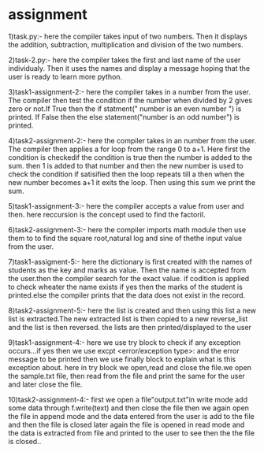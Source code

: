 # assignment
1)task.py:-
here the compiler takes input of two numbers.
Then it displays the addition, subtraction, multiplication and division of the two numbers.

2)task-2.py:-
here the compiler takes the first and last name of the user individualy.
Then it uses the names and display a message hoping that the user is ready to learn more python.

3)task1-assignment-2:-
here the compiler takes in a  number from the user.
The compiler then test the condition if the number when divided by 2 gives zero or not.If True then the if statment(" number is an even number ") is printed. If False then the else statement("number is an odd number") is printed.

4)task2-assignment-2:-
here the compiler takes in an number from the user.
The compiler then applies a for loop from the range 0 to a+1. Here first the condition is checkedif the condition is true then the number is added to the sum. then 1 is added to that number and then the new number is used to check the condition if satisified then the loop repeats till a then when the new number becomes a+1 it exits the loop. Then using this sum we print the  sum.

5)task1-assignment-3:-
here the compiler accepts a value from user and then. here reccursion is the concept used to find the factoril.

6)task2-assignment-3:-
here the compiler imports math module then use them to to find the square root,natural log and sine of thethe input value from the user.

7)task1-assigment-5:-
here the dictionary is first created with the names of students as the key and marks as value. Then the name is accepted from the user.then the compiler search for the exact value. if codition is applied to check wheater the name exists if yes then the marks of the student is printed.else the compiler prints that the data does not exist in the record.

8)task2-assignment-5:-
here the list is created and then using this list a new list is extracted.The new extracted list is then copied to a new reverse_list and the list is then reversed.
the lists are then printed/displayed to the user

9)task1-assignment-4:-
here we use try block to check if any exception occurs...if yes then we use excpt <error/exception type>: and the error message to be printed
then we use finally block to explain what is this exception about.
here in try block we open,read and close the file.we open the sample.txt file, then read from the file and print the same for the user and later close the file.

10)task2-assignment-4:-
first we open a file"output.txt"in write mode add some data through f.write(text) and then close the file
then we again open the file in append mode and the data entered from the user is add to the file and then the file is closed
later again the file is opened in read mode and the data is extracted from file and printed to the user to see then the the file is closed..
